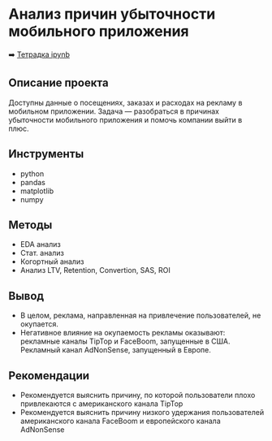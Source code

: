 # Анализ причин убыточности мобильного приложения

➡️ [Тетрадка ipynb]()

## Описание проекта
Доступны данные о посещениях, заказах и расходах на рекламу в мобильном приложении. Задача — разобраться в причинах убыточности мобильного приложения и помочь компании выйти в плюс.

## Инструменты
- python
- pandas
- matplotlib
- numpy

## Методы
- EDA анализ
- Стат. анализ
- Когортный анализ
- Анализ LTV, Retention, Convertion, SAS, ROI

## Вывод
- В целом, реклама, направленная на привлечение пользователей, не окупается.
- Негативное влияние на окупаемость рекламы оказывают: рекламные каналы TipTop и FaceBoom, запущенные в США. Рекламный канал AdNonSense, запущенный в Европе.

## Рекомендации
- Рекомендуется выяснить причину, по которой пользователи плохо привлекаются с американского канала TipTop
- Рекомендуется выяснить причину низкого удержания пользователей американского канала FaceBoom и европейского канала AdNonSense